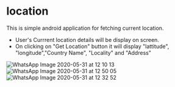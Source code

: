 # location

This is simple android application for fetching current location.
* User's Currrent location details will be display on screen.
* On clicking on "Get Location" button it will display "lattitude", "longitude","Country Name", "Locality" and "Address"

![WhatsApp Image 2020-05-31 at 12 10 13](https://user-images.githubusercontent.com/22541423/83347003-3b37c800-a33f-11ea-9951-2e06fe900a25.jpeg)
![WhatsApp Image 2020-05-31 at 12 50 05](https://user-images.githubusercontent.com/22541423/83347004-3d018b80-a33f-11ea-9b4d-0d08761009e2.jpeg)
![WhatsApp Image 2020-05-31 at 12 32 52](https://user-images.githubusercontent.com/22541423/83347006-3ecb4f00-a33f-11ea-9ef0-0299e6f50123.jpeg)
